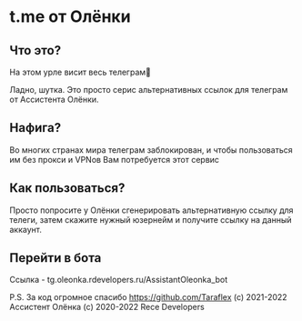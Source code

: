 # t.me от Олёнки
## Что это?
На этом урле висит весь телеграм🔭

Ладно, шутка. Это просто серис альтернативных ссылок для телеграм от Ассистента Олёнки. 
## Нафига?
Во многих странах мира телеграм заблокирован, и чтобы пользоваться им без прокси и VPNов Вам потребуется этот сервис
## Как пользоваться?
Просто попросите у Олёнки сгенерировать альтернативную ссылку для телеги, затем скажите нужный юзернейм и получите ссылку на данный аккаунт.
## Перейти в бота
Ссылка - tg.oleonka.rdevelopers.ru/AssistantOleonka_bot


P.S. За код огромное спасибо https://github.com/Taraflex
(c) 2021-2022 Ассистент Олёнка      (с) 2020-2022 Rece Developers
